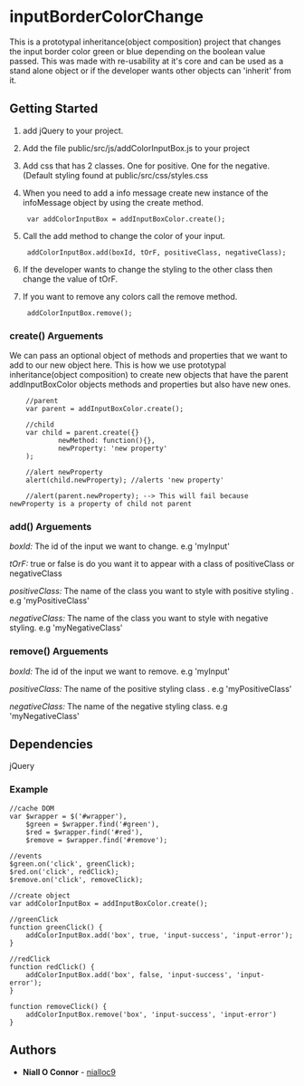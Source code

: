 # inputBorderColorChange
This is a prototypal inheritance(object composition) project that changes the input border color green or blue depending on the boolean value passed. This was made with re-usability at it's core and can be used as a stand alone object or if the developer wants other objects can 'inherit' from it.

## Getting Started

1. add jQuery to your project.

2. Add the file public/src/js/addColorInputBox.js to your project

3. Add css that has 2 classes. One for positive. One for the negative. (Default styling found at public/src/css/styles.css

4. When you need to add a info message create new instance of the infoMessage object by using the create method.

        var addColorInputBox = addInputBoxColor.create();
        
5. Call the add method to change the color of your input.

        addColorInputBox.add(boxId, tOrF, positiveClass, negativeClass);
  
6. If the developer wants to change the styling to the other class then change the value of tOrF.

7. If you want to remove any colors call the remove method.

        addColorInputBox.remove();
 
### create() Arguements

We can pass an optional object of methods and properties that we want to add to our new object here. This is how 
we use prototypal inheritance(object composition) to create new objects that have the parent addInputBoxColor objects 
methods and properties but also have new ones.

        //parent 
        var parent = addInputBoxColor.create();

        //child
        var child = parent.create({}
                newMethod: function(){},
                newProperty: 'new property'
        );
        
        //alert newProperty
        alert(child.newProperty); //alerts 'new property'
        
        //alert(parent.newProperty); --> This will fail because newProperty is a property of child not parent

### add() Arguements

*boxId:* The id of the input we want to change. e.g 'myInput'

*tOrF:* true or false is do you want it to appear with a class of positiveClass or negativeClass

*positiveClass:* The name of the class you want to style with positive styling . e.g 'myPositiveClass'

*negativeClass:* The name of the class you want to style with negative styling. e.g 'myNegativeClass'

### remove() Arguements

*boxId:* The id of the input we want to remove. e.g 'myInput'

*positiveClass:* The name of the positive styling class . e.g 'myPositiveClass'

*negativeClass:* The name of the negative styling class. e.g 'myNegativeClass'

## Dependencies

jQuery

### Example

    //cache DOM
    var $wrapper = $('#wrapper'),
        $green = $wrapper.find('#green'),
        $red = $wrapper.find('#red'),
        $remove = $wrapper.find('#remove');

    //events
    $green.on('click', greenClick);
    $red.on('click', redClick);
    $remove.on('click', removeClick);

    //create object
    var addColorInputBox = addInputBoxColor.create();

    //greenClick
    function greenClick() {
        addColorInputBox.add('box', true, 'input-success', 'input-error');
    }

    //redClick
    function redClick() {
        addColorInputBox.add('box', false, 'input-success', 'input-error');
    }

    function removeClick() {
        addColorInputBox.remove('box', 'input-success', 'input-error')
    }

## Authors

* **Niall O Connor** - [nialloc9](https://github.com/nialloc9)
